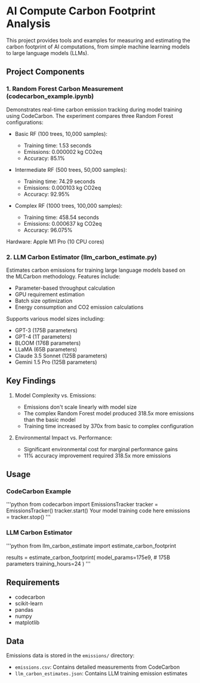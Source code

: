 # AI Compute Carbon Footprint Analysis

This project provides tools and examples for measuring and estimating the carbon footprint of AI computations, from simple machine learning models to large language models (LLMs).

## Project Components

### 1. Random Forest Carbon Measurement (codecarbon_example.ipynb)
Demonstrates real-time carbon emission tracking during model training using CodeCarbon. The experiment compares three Random Forest configurations:

- Basic RF (100 trees, 10,000 samples):
  - Training time: 1.53 seconds
  - Emissions: 0.000002 kg CO2eq
  - Accuracy: 85.1%

- Intermediate RF (500 trees, 50,000 samples):
  - Training time: 74.29 seconds
  - Emissions: 0.000103 kg CO2eq
  - Accuracy: 92.95%

- Complex RF (1000 trees, 100,000 samples):
  - Training time: 458.54 seconds
  - Emissions: 0.000637 kg CO2eq
  - Accuracy: 96.075%

Hardware: Apple M1 Pro (10 CPU cores)

### 2. LLM Carbon Estimator (llm_carbon_estimate.py)
Estimates carbon emissions for training large language models based on the MLCarbon methodology. Features include:
- Parameter-based throughput calculation
- GPU requirement estimation
- Batch size optimization
- Energy consumption and CO2 emission calculations

Supports various model sizes including:
- GPT-3 (175B parameters)
- GPT-4 (1T parameters)
- BLOOM (176B parameters)
- LLaMA (65B parameters)
- Claude 3.5 Sonnet (125B parameters)
- Gemini 1.5 Pro (125B parameters)

## Key Findings

1. Model Complexity vs. Emissions:
   - Emissions don't scale linearly with model size
   - The complex Random Forest model produced 318.5x more emissions than the basic model
   - Training time increased by 370x from basic to complex configuration

2. Environmental Impact vs. Performance:
   - Significant environmental cost for marginal performance gains
   - 11% accuracy improvement required 318.5x more emissions

## Usage

### CodeCarbon Example
'''python
from codecarbon import EmissionsTracker
tracker = EmissionsTracker()
tracker.start()
Your model training code here
emissions = tracker.stop()
'''

### LLM Carbon Estimator
'''python
from llm_carbon_estimate import estimate_carbon_footprint

results = estimate_carbon_footprint(
    model_params=175e9,  # 175B parameters
    training_hours=24
)
'''

## Requirements
- codecarbon
- scikit-learn
- pandas
- numpy
- matplotlib

## Data
Emissions data is stored in the `emissions/` directory:
- `emissions.csv`: Contains detailed measurements from CodeCarbon
- `llm_carbon_estimates.json`: Contains LLM training emission estimates

